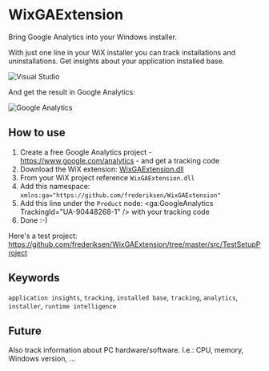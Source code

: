 # WixGAExtension
Bring Google Analytics into your Windows installer.

With just one line in your WiX installer you can track installations and uninstallations. Get insights about your application installed base.

![Visual Studio](https://raw.githubusercontent.com/frederiksen/WixGAExtension/master/documentation/screenshot.PNG)

And get the result in Google Analytics:

![Google Analytics](https://raw.githubusercontent.com/frederiksen/WixGAExtension/master/documentation/GA-screenshot.PNG)

## How to use
1. Create a free Google Analytics project - https://www.google.com/analytics - and get a tracking code
2. Download the WiX extension: [WixGAExtension.dll](https://github.com/frederiksen/WixGAExtension/releases)
3. From your WiX project reference `WixGAExtension.dll`
4. Add this namespace: `xmlns:ga="https://github.com/frederiksen/WixGAExtension"`
5. Add this line under the `Product` node: <ga:GoogleAnalytics TrackingId="UA-90448268-1" /> with your tracking code
6. Done :-)

Here's a test project:
https://github.com/frederiksen/WixGAExtension/tree/master/src/TestSetupProject

## Keywords
`application insights`, `tracking`, `installed base`, `tracking`, `analytics`, `installer`, `runtime intelligence`

## Future
Also track information about PC hardware/software. I.e.: CPU, memory, Windows version, ...
